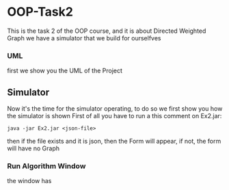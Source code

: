 # OOP-Task2
This is the task 2 of the OOP course, and it is about Directed Weighted Graph
we have a simulator that we build for ourselfves

### UML
first we show you the UML of the Project

## Simulator
Now it's the time for the simulator operating, to do so we first show you how the simulator is shown
First of all you have to run a this comment on Ex2.jar:
```
java -jar Ex2.jar <json-file>
```
then if the file exists and it is json, then the Form will appear, if not, the form will have no Graph

### Run Algorithm Window
the window has 